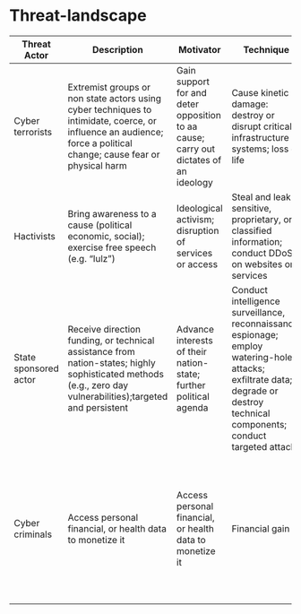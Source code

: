 # Threat-landscape
| Threat Actor | Description | Motivator | Technique | Use of stolen data |
| ----------- | ----------- | ------------ | ---------- | ---------- |
| Cyber terrorists | Extremist groups or non state actors using cyber techniques to intimidate, coerce, or influence an audience; force a political change; cause fear or physical harm | Gain support for and deter opposition to aa cause; carry out dictates of an ideology | Cause kinetic damage: destroy or disrupt critical infrastructure or systems; loss of life | change prescription or allergy information, switch or delete medical record |
| Hactivists | Bring awareness to a cause (political economic, social); exercise free speech (e.g. “lulz”) | Ideological activism; disruption of services or access | Steal and leak sensitive, proprietary, or classified information; conduct DDoS on websites or services |---------- |
| State sponsored actor | Receive direction funding, or technical assistance from nation-states; highly sophisticated methods (e.g., zero day vulnerabilities);targeted and persistent | Advance interests of their nation- state; further political agenda | Conduct intelligence surveillance, reconnaissance, espionage; employ watering-hole attacks; exfiltrate data; degrade or destroy technical components; conduct targeted attacks | Use medical information as leverage to gain other types of intelligence |
| Cyber criminals | Access personal financial, or health data to monetize it | Access personal financial, or health data to monetize it | Financial gain | Use crimeware (e.g., exploit kits, “script-kiddy” tools); rely on already known vulnerabilities phishing and  spearphising; smash- and-grab | Gain access to health records which can be sold for financial gain |